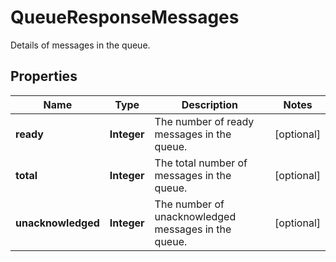 

# QueueResponseMessages

Details of messages in the queue.

## Properties

| Name | Type | Description | Notes |
|------------ | ------------- | ------------- | -------------|
|**ready** | **Integer** | The number of ready messages in the queue. |  [optional] |
|**total** | **Integer** | The total number of messages in the queue. |  [optional] |
|**unacknowledged** | **Integer** | The number of unacknowledged messages in the queue. |  [optional] |



